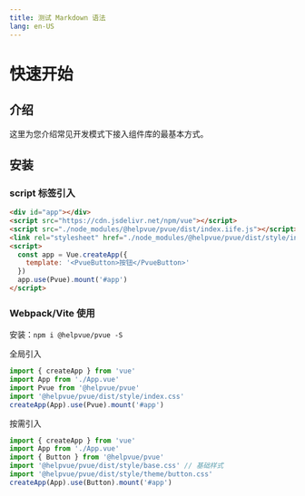 ```yaml
---
title: 测试 Markdown 语法
lang: en-US
---
```


# 快速开始

## 介绍

这里为您介绍常见开发模式下接入组件库的最基本方式。

## 安装

### script 标签引入

```html
<div id="app"></div>
<script src="https://cdn.jsdelivr.net/npm/vue"></script>
<script src="./node_modules/@helpvue/pvue/dist/index.iife.js"></script>
<link rel="stylesheet" href="./node_modules/@helpvue/pvue/dist/style/index.css" />
<script>
  const app = Vue.createApp({
    template: '<PvueButton>按钮</PvueButton>'
  })
  app.use(Pvue).mount('#app')
</script>
```

### Webpack/Vite 使用

安装：`npm i @helpvue/pvue -S`

全局引入

```ts
import { createApp } from 'vue'
import App from './App.vue'
import Pvue from '@helpvue/pvue'
import '@helpvue/pvue/dist/style/index.css'
createApp(App).use(Pvue).mount('#app')
```

按需引入

```ts
import { createApp } from 'vue'
import App from './App.vue'
import { Button } from '@helpvue/pvue'
import '@helpvue/pvue/dist/style/base.css' // 基础样式
import '@helpvue/pvue/dist/style/theme/button.css'
createApp(App).use(Button).mount('#app')
```

